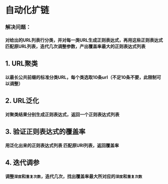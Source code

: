 # 自动化扩链

### 解决问题：
#### 对给出的URL列表行分类，并对每一类URL生成正则表达式，再用这些正则表达式匹配原URL列表，迭代几次调整参数，产出覆盖率最大的正则表达式列表


## 1. URL聚类
#### 以最长公共前缀的标准分类URL，每个类选取10条url（不足10条不要，此限制可以调整）

## 2. URL泛化
#### 对聚类结果分别生成正则表达式，返回一个正则表达式列表

## 3. 验证正则表达式的覆盖率
#### 用泛化出来的正则表达式列表 匹配原URl列表，返回覆盖率

## 4. 迭代调参
#### 调整`深度`和`重复次数`，迭代几次，找出覆盖率最大所对应的`深度`和`重复次数`

